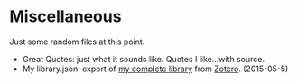 # Miscellaneous

Just some random files at this point.

- Great Quotes: just what it sounds like. Quotes I like...with source.
- My library.json: export of [my complete library](https://www.zotero.org/john_muccigrosso/items) from [Zotero](https://www.zotero.org/). (2015-05-5)

